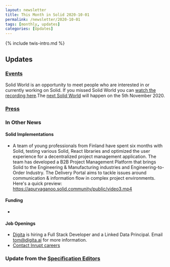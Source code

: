 ```yaml
---
layout: newsletter
title: This Month in Solid 2020-10-01
permalink: /newsletter/2020-10-01
tags: [monthly, updates]
categories: [Updates]
---
```

{% include twis-intro.md %}

## Updates

### [Events](https://solidproject.org/events)
Solid World is an opportunity to meet people who are interested in or currently working on Solid. If you missed Solid World you can [watch the recording here]().The [next Solid World]() will happen on the 5th November 2020. 

### [Press](https://solidproject.org/press)

### In Other News

#### Solid Implementations
* A team of young professionals from Finland have spent six months with Solid, testing various Solid, React libraries and optimized the user experience for a decentralized project management application. The team has developed a B2B Project Management Platform that brings Solid to the Engineering & Manufacturing industries and Engineering-to-Order Industry. The Delivery Portal aims to tackle issues around communication & information flow in complex project environments. Here's a quick preview: https://apurvaganoo.solid.community/public/video3.mp4

#### Funding 
* 

#### Job Openings
* [Digita](https://www.digita.ai/careers) is hiring a Full Stack Developer and a Linked Data Principal. Email tom@digita.ai for more information.
* [Contact Inrupt careers](https://inrupt.com/careers) 

### Update from the [Specification Editors](https://github.com/solid/process/blob/master/editors.md)
